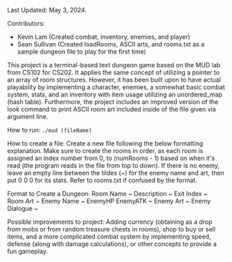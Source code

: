 Last Updated: May 3, 2024.

Contributors:
- Kevin Lam (Created combat, inventory, enemies, and player)
- Sean Sullivan (Created loadRooms, ASCII arts, and rooms.txt as a sample dungeon file to play for the first time)

This project is a terminal-based text dungeon game based on the MUD lab from CS102 for CS202. It applies the same concept of utilizing a pointer to an array of room structures. However, it has been built upon to have actual playability by implementing a character, enemies, a somewhat basic combat system, stats, and an inventory with item usage utilizing an unordered_map (hash table). Furthermore, the project includes an improved version of the look command to print ASCII room art included inside of the file given via argument line.

How to run: ```./mud (fileName)```

How to create a file: Create a new file following the below formatting explanation. Make sure to create the rooms in order, as each room is assigned an index number from 0, to (numRooms - 1) based on when it's read (the program reads in the file from top to down). If there is no enemy, leave an empty line between the tildes (~) for the enemy name and art, then put 0 0 0 for its stats. Refer to rooms.txt if confused by the format. 

Format to Create a Dungeon: 
Room Name
~
Description
~
Exit Index
~
Room Art
~
Enemy Name
~
EnemyHP EnemyATK
~
Enemy Art
~
Enemy Dialogue
~

Possible improvements to project: Adding currency (obtaining as a drop from mobs or from random treasure chests in rooms), shop to buy or sell items, and a more complicated combat system by implementing speed, defense (along with damage calculations), or other concepts to provide a fun gameplay.

